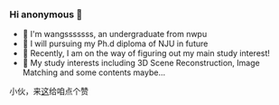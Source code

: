 ### Hi anonymous 👋

* 🔭 I'm wangsssssss, an undergraduate from nwpu
* 🌱 I will pursuing my Ph.d diploma of NJU in future
* 🌱 Recently, I am on the way of figuring out my main study interest!
* 🤔 My study interests including 3D Scene Reconstruction, Image Matching and some contents maybe...

小伙，来[这](https://wangsssssss.github.io)给咱点个赞

<!--
**WANGSSSSSSS/WANGSSSSSSS** is a ✨ _special_ ✨ repository because its `README.md` (this file) appears on your GitHub profile.

Here are some ideas to get you started:

- 🔭 I’m currently working on ...
- 🌱 I’m currently learning ...
- 👯 I’m looking to collaborate on ...
- 🤔 I’m looking for help with ...
- 💬 Ask me about ...
- 📫 How to reach me: ...
- 😄 Pronouns: ...
- ⚡ Fun fact: ...
-->
